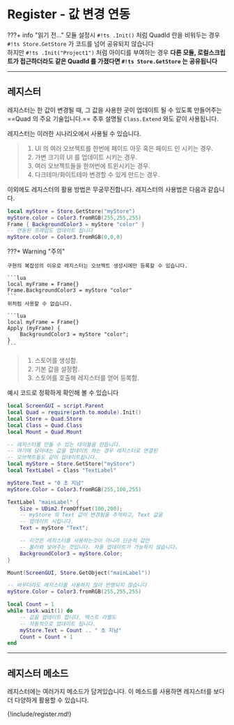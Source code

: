 
# Register - 값 변경 연동

???+ info "읽기 전..."
    모듈 설정시 `#!ts .Init()` 처럼 QuadId 란을 비워두는 경우 `#!ts Store.GetStore` 가 코드를 넘어 공유되지 않습니다  
    하지만 `#!ts .Init("Project1")` 처럼 아이디를 부여하는 경우 **다른 모듈, 로컬스크립트가 접근하더라도 같은 QuadId 를 가졌다면 `#!ts Store.GetStore` 는 공유됩니다**  

---

## 레지스터

레지스터는 한 값이 변경될 때, 그 값을 사용한 곳이 업데이트 될 수 있도록 만들어주는 ==Quad 의 주요 기술입니다.== 추후 설명될 `Class.Extend` 와도 같이 사용됩니다.  

레지스터는 이러한 시나리오에서 사용될 수 있습니다.  

> 1. UI 의 여러 오브젝트를 한번에 페이드 아웃 혹은 페이드 인 시키는 경우.  
> 2. 가변 크기의 UI 를 업데이트 시키는 경우.  
> 3. 여러 오브젝트들을 한꺼번에 트윈시키는 경우.  
> 4. 다크테마/화이트테마 변경할 수 있게 만드는 경우.  

이외에도 레지스터의 활용 방법은 무궁무진합니다. 레지스터의 사용법은 다음과 같습니다.  

```lua
local myStore = Store.GetStore("myStore")
myStore.color = Color3.fromRGB(255,255,255)
Frame { BackgroundColor3 = myStore "color" }
-- 연동된 프레임도 업데이트 됩니다
myStore.color = Color3.fromRGB(0,0,0)
```

???+ Warning "주의"

    구현의 복잡성의 이유로 레지스터는 오브젝트 생성시에만 등록할 수 있습니다.

    ```lua
    local myFrame = Frame{}
    Frame.BackgroundColor3 = myStore "color"
    ```
    위처럼 사용할 수 없습니다.

    ```lua
    local myFrame = Frame{}
    Apply (myFrame) {
        BackgroundColor3 = myStore "color";
    }
    ```


> 1. 스토어를 생성함.  
> 2. 기본 값을 설정함.  
> 3. 스토어를 호출해 레지스터를 얻어 등록함.  

예시 코드로 정확하게 확인해 볼 수 있습니다  

```lua
local ScreenGUI = script.Parent
local Quad = require(path.to.module).Init()
local Store = Quad.Store
local Class = Quad.Class
local Mount = Quad.Mount

-- 레지스터를 만들 수 있는 테이블을 만듭니다.
-- 여기에 담아내는 값을 업데이트 하는 경우 레지스터로 연결된
-- 오브젝트들도 같이 업데이트됩니다.
local myStore = Store.GetStore("myStore")
local TextLabel = Class "TextLabel"

myStore.Text = "0 초 지남"
myStore.Color = Color3.fromRGB(255,100,255)

TextLabel "mainLabel" {
    Size = UDim2.fromOffset(100,200);
    -- myStore 의 Text 값이 변경됨을 추적하고, Text 값을
    -- 업데이트 시킵니다.
    Text = myStore "Text";

    -- 이것은 레지스터를 사용하는것이 아니라 단순히 값만
    -- 불러와 넣어주는 것입니다. 자동 업데이트가 가능하지 않습니다.
    BackgroundColor3 = myStore.Color;
}

Mount(ScreenGUI, Store.GetObject("mainLabel"))

-- 바꾸더라도 레지스터를 사용하지 않아 반영되지 않습니다
myStore.Color = Color3.fromRGB(255,255,255)

local Count = 1
while task.wait(1) do
    -- 값을 업데이트 합니다. 텍스트 라벨도
    -- 자동적으로 업데이트 됩니다.
    myStore.Text = Count .. " 초 지남"
    Count = Count + 1
end
```

---

## 레지스터 메소드

레지스터에는 여러가지 메소드가 담겨있습니다. 이 메소드를 사용하면 레지스터를 보다 더 다양하게 활용할 수 있습니다.  

{!include/register.md!}
